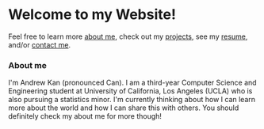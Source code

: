 # Welcome to my Website!

Feel free to learn more [about me](about.md), check out my [projects](projects.md), see my [resume](resume.md), and/or [contact me](contact.md).

### About me

I'm Andrew Kan (pronounced Can). I am a third-year Computer Science and Engineering student at University of California, Los Angeles (UCLA) who is also pursuing a statistics minor. I'm currently thinking about how I can learn more about the world and how I can share this with others. You should definitely check my about me for more though!
